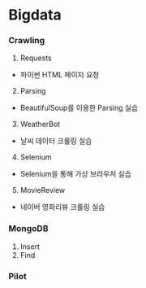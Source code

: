 # Bigdata
### Crawling
1. Requests
 - 파이썬 HTML 페이지 요청
2. Parsing
 - BeautifulSoup를 이용한 Parsing 실습
3. WeatherBot
 - 날씨 데이터 크롤링 실습
4. Selenium
 - Selenium을 통해 가상 브라우저 실습
5. MovieReview
 - 네이버 영화리뷰 크롤링 실습
 
### MongoDB
1. Insert
2. Find

### Pilot